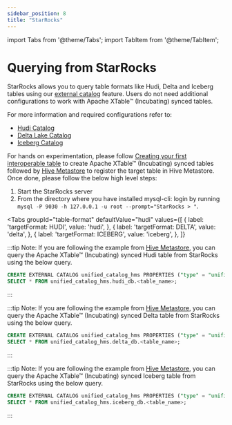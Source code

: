 ```yaml
---
sidebar_position: 8
title: "StarRocks"
---
```


import Tabs from '@theme/Tabs';
import TabItem from '@theme/TabItem';

# Querying from StarRocks

StarRocks allows you to query table formats like Hudi, Delta and Iceberg tables using our [external catalog](https://docs.starrocks.io/docs/data_source/catalog/catalog_overview/) feature.
Users do not need additional configurations to work with Apache XTable™ (Incubating) synced tables.

For more information and required configurations refer to:
* [Hudi Catalog](https://docs.starrocks.io/docs/data_source/catalog/hudi_catalog/)
* [Delta Lake Catalog](https://docs.starrocks.io/docs/data_source/catalog/deltalake_catalog/)
* [Iceberg Catalog](https://docs.starrocks.io/docs/data_source/catalog/iceberg_catalog/)

For hands on experimentation, please follow [Creating your first interoperable table](/docs/how-to#create-dataset)
to create Apache XTable™ (Incubating) synced tables followed by [Hive Metastore](/docs/hms) to register the target table
in Hive Metastore. Once done, please follow the below high level steps:
1. Start the StarRocks server 
2. From the directory where you have installed mysql-cli: login by running `mysql -P 9030 -h 127.0.0.1 -u root --prompt="StarRocks > "`.

<Tabs
groupId="table-format"
defaultValue="hudi"
values={[
{ label: 'targetFormat: HUDI', value: 'hudi', },
{ label: 'targetFormat: DELTA', value: 'delta', },
{ label: 'targetFormat: ICEBERG', value: 'iceberg', },
]}
>
<TabItem value="hudi">

:::tip Note:
If you are following the example from [Hive Metastore](/docs/hms), you can query the Apache XTable™ (Incubating) synced Hudi table
from StarRocks using the below query.
```sql md title="sql"
CREATE EXTERNAL CATALOG unified_catalog_hms PROPERTIES ("type" = "unified","unified.metastore.type" = "hive", "hive.metastore.uris" = "thrift://hivemetastore:9083" );
SELECT * FROM unified_catalog_hms.hudi_db.<table_name>;
```
:::

</TabItem>
<TabItem value="delta">

:::tip Note:
If you are following the example from [Hive Metastore](/docs/hms), you can query the Apache XTable™ (Incubating) synced Delta table
from StarRocks using the below query.
```sql md title="sql"
CREATE EXTERNAL CATALOG unified_catalog_hms PROPERTIES ("type" = "unified","unified.metastore.type" = "hive", "hive.metastore.uris" = "thrift://hivemetastore:9083" );
SELECT * FROM unified_catalog_hms.delta_db.<table_name>;
```
:::

</TabItem>
<TabItem value="iceberg">

:::tip Note:
If you are following the example from [Hive Metastore](/docs/hms), you can query the Apache XTable™ (Incubating) synced Iceberg table
from StarRocks using the below query.
```sql md title="sql"
CREATE EXTERNAL CATALOG unified_catalog_hms PROPERTIES ("type" = "unified","unified.metastore.type" = "hive", "hive.metastore.uris" = "thrift://hivemetastore:9083" );
SELECT * FROM unified_catalog_hms.iceberg_db.<table_name>;
```
:::

</TabItem>
</Tabs>
